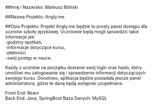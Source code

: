 ##Imię i Nazwisko: Mateusz Biliński

##Nazwa Projektu: Angly.me

##Opis Projektu:
Projekt Angly.me będzie to prosty panel dostępu dla uczniów szkoły językowej.
Uczniowie będą mogli sprawdzić takie informacje jak:  
-godziny spotkań,   
-informacje dotyczące kursu,  
-płatności  
-swój postęp w nauce.     

Każdy z uczniów na początku dostanie swój login oraz hasło, który umożliwi mu zalogowanie się i sprawdzenie informacji dotyczączych swojego kursu.
Docelowo, aplikacja będzie posiadała jescze panel administratora, gdzie te danę będą wstępnie uzupełniane. 

Front End: React  
Back End: Java, SpringBoot
Baza Danych: MySQL
